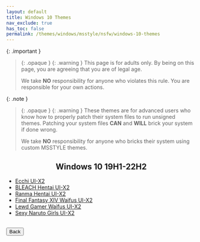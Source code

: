 ```yaml
---
layout: default
title: Windows 10 Themes
nav_exclude: true
has_toc: false
permalink: /themes/windows/msstyle/nsfw/windows-10-themes
---
```


{: .important }
> {: .opaque }
> {: .warning }
> This page is for adults only. By being on this page, you are agreeing that you are of legal age.
>
> We take **NO** responsibility for anyone who violates this rule. You are responsible for your own actions.

{: .note }
> {: .opaque }
> {: .warning }
> These themes are for advanced users who know how to properly patch their system files to run unsigned themes. 
> Patching your system files **CAN** and **WILL** brick your system if done wrong.
>
> We take **NO** responsibility for anyone who bricks their system using custom MSSTYLE themes.

<div align="center">

## Windows 10 19H1-22H2

</div>

* [Ecchi UI-X2][ECCHI_UIX2]
* [BLEACH Hentai UI-X2][BLEACH_HENTAI_UIX2]
* [Ranma Hentai UI-X2][RANMA_HENTAI_UIX2]
* [Final Fantasy XIV Waifus UI-X2][FINAL_FANTASY_XIV_WAIFUS_UIX2]
* [Lewd Gamer Waifus UI-X2][LEWD_GAMER_WAIFUS_UIX2]
* [Sexy Naruto Girls UI-X2][SEXY_NARUTO_GIRLS_UIX2]  

[ECCHI_UIX2]: /themes/windows/msstyle/nsfw/windows-10-themes/ecchi-ui-x2
[BLEACH_HENTAI_UIX2]: /themes/windows/msstyle/nsfw/windows-10-themes/bleach-hentai-ui-x2
[RANMA_HENTAI_UIX2]: /themes/windows/msstyle/nsfw/windows-10-themes/ranma-hentai-ui-x2
[FINAL_FANTASY_XIV_WAIFUS_UIX2]: /themes/windows/msstyle/nsfw/windows-10-themes/final-fantasy-xiv-waifus-ui-x2
[LEWD_GAMER_WAIFUS_UIX2]: /themes/windows/msstyle/nsfw/windows-10-themes/lewd-gamer-waifus-ui-x2
[SEXY_NARUTO_GIRLS_UIX2]: /themes/windows/msstyle/nsfw/windows-10-themes/sexy-naruto-girls-ui-x2

<!-- ////////////////////////////////////////////////////////////////////////////////////////////////////////////////////// -->
<br />
<a href="/themes/windows/msstyle/nsfw">
<button type="button" name="button" class="btn">Back</button>
</a>
<br />
<!-- ////////////////////////////////////////////////////////////////////////////////////////////////////////////////////// -->

